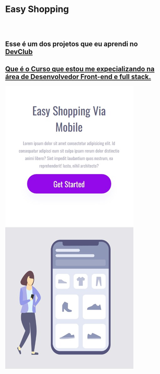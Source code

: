 <h1>Easy Shopping</h1>
<br>
<br>
<h2>Esse é um dos projetos que eu aprendi no <a href="https://rodolfomori.com.br/devclub">DevClub</a></h2>
<h2> <a href="https://rodolfomori.com.br/devclub">Que é o Curso que estou me expecializando na área de Desenvolvedor Front-end e full stack.</h2>

<img src="https://github.com/cristianalves18/easy-shopping/blob/master/assets/Captura%20de%20tela_8-2-2024_1377_.jpeg?raw=true"/>
